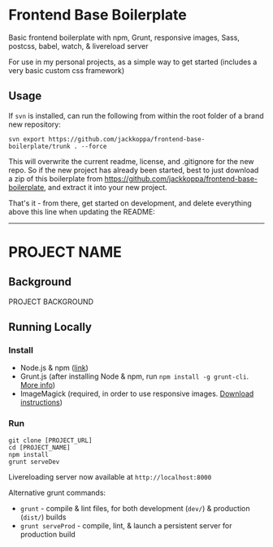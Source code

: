 # Frontend Base Boilerplate
Basic frontend boilerplate with npm, Grunt, responsive images, Sass, postcss, babel, watch, &amp; livereload server

For use in my personal projects, as a simple way to get started (includes a very basic custom css framework) 

## Usage
If `svn` is installed, can run the following from within the root folder of a brand new repository:

```shell
svn export https://github.com/jackkoppa/frontend-base-boilerplate/trunk . --force
```

This will overwrite the current readme, license, and .gitignore for the new repo. So if the new project has already been started, best to just download a zip of this boilerplate from https://github.com/jackkoppa/frontend-base-boilerplate, and extract it into your new project.

That's it - from there, get started on development, and delete everything above this line when updating the README:

___

# PROJECT NAME
## Background
PROJECT BACKGROUND

## Running Locally
### Install
* Node.js & npm ([link](https://nodejs.org/en/download/))
* Grunt.js (after installing Node & npm, run `npm install -g grunt-cli`. [More info](https://gruntjs.com/getting-started))
* ImageMagick (required, in order to use responsive images. [Download instructions](https://www.imagemagick.org/script/download.php))

### Run
```shell
git clone [PROJECT_URL]
cd [PROJECT_NAME]
npm install
grunt serveDev
```
Livereloading server now available at `http://localhost:8000`


Alternative grunt commands:
* `grunt` - compile & lint files, for both development (`dev/`) & production (`dist/`) builds
* `grunt serveProd` - compile, lint, & launch a persistent server for production build